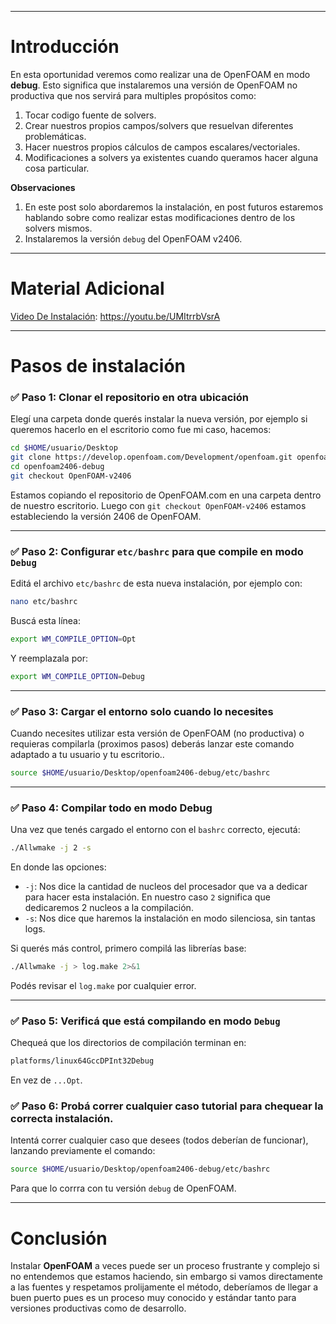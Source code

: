 
---
# Introducción
En esta oportunidad veremos como realizar una de OpenFOAM en modo **debug**. Esto significa que instalaremos una versión de OpenFOAM no productiva que nos servirá para multiples propósitos como:
1. Tocar codigo fuente de solvers.
2. Crear nuestros propios campos/solvers que resuelvan diferentes problemáticas.
3. Hacer nuestros propios cálculos de campos escalares/vectoriales.
4. Modificaciones a solvers ya existentes cuando queramos hacer alguna cosa particular.

**Observaciones**
1. En este post solo abordaremos la instalación, en post futuros estaremos hablando sobre como realizar estas modificaciones dentro de los solvers mismos.
2. Instalaremos la versión `debug` del OpenFOAM v2406.

---
# Material Adicional

 [Video De Instalación](https://youtu.be/UMItrrbVsrA): https://youtu.be/UMItrrbVsrA

---
# Pasos de instalación

### ✅ Paso 1: Clonar el repositorio en otra ubicación

Elegí una carpeta donde querés instalar la nueva versión, por ejemplo si queremos hacerlo en el escritorio como fue mi caso, hacemos:

```bash
cd $HOME/usuario/Desktop
git clone https://develop.openfoam.com/Development/openfoam.git openfoam2406-debug
cd openfoam2406-debug
git checkout OpenFOAM-v2406
```

Estamos copiando el repositorio de OpenFOAM.com en una carpeta dentro de nuestro escritorio. Luego con `git checkout OpenFOAM-v2406` estamos estableciendo la versión 2406 de OpenFOAM.

---

### ✅ Paso 2: Configurar `etc/bashrc` para que compile en modo `Debug`

Editá el archivo `etc/bashrc` de esta nueva instalación, por ejemplo con:

```bash
nano etc/bashrc
```

Buscá esta línea:

```bash
export WM_COMPILE_OPTION=Opt
```

Y reemplazala por:

```bash
export WM_COMPILE_OPTION=Debug
```

---

### ✅ Paso 3: Cargar el entorno solo cuando lo necesites

Cuando necesites utilizar esta versión de OpenFOAM (no productiva) o requieras compilarla (proximos pasos) deberás lanzar este comando adaptado a tu usuario y tu escritorio..

```bash
source $HOME/usuario/Desktop/openfoam2406-debug/etc/bashrc
```

---

### ✅ Paso 4: Compilar todo en modo Debug

Una vez que tenés cargado el entorno con el `bashrc` correcto, ejecutá:

```bash
./Allwmake -j 2 -s
```

En donde las opciones:
- `-j`: Nos dice la cantidad de nucleos del procesador que va a dedicar para hacer esta instalación. En nuestro caso `2` significa que dedicaremos 2 nucleos a la compilación.
- `-s`: Nos dice que haremos la instalación en modo silenciosa, sin tantas logs.

Si querés más control, primero compilá las librerías base:

```bash
./Allwmake -j > log.make 2>&1
```

Podés revisar el `log.make` por cualquier error.

---

### ✅ Paso 5: Verificá que está compilando en modo `Debug`

Chequeá que los directorios de compilación terminan en:

```bash
platforms/linux64GccDPInt32Debug
```

En vez de `...Opt`.

### ✅ Paso 6: Probá correr cualquier caso tutorial para chequear la correcta instalación.

Intentá correr cualquier caso que desees (todos deberían de funcionar), lanzando previamente el comando:

```bash
source $HOME/usuario/Desktop/openfoam2406-debug/etc/bashrc
```

Para que lo corrra con tu versión  `debug` de OpenFOAM.

---
# Conclusión

Instalar **OpenFOAM** a veces puede ser un proceso frustrante y complejo si no entendemos que estamos haciendo, sin embargo si vamos directamente a las fuentes y respetamos prolijamente el método, deberíamos de llegar a buen puerto pues es un proceso muy conocido y estándar tanto para versiones productivas como de desarrollo.
